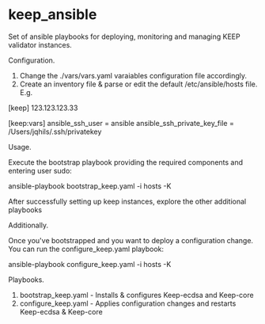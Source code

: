 # keep_ansible
Set of ansible playbooks for deploying, monitoring and managing KEEP validator instances.

Configuration.

1) Change the ./vars/vars.yaml varaiables configuration file accordingly.
2) Create an inventory file & parse or edit the default /etc/ansible/hosts file. E.g.

[keep]
123.123.123.33

[keep:vars]
ansible_ssh_user = ansible
ansible_ssh_private_key_file = /Users/jqhils/.ssh/privatekey

Usage.

Execute the bootstrap playbook providing the required components and entering user sudo:

ansible-playbook bootstrap_keep.yaml -i hosts -K

After successfully setting up keep instances, explore the other additional playbooks

Additionally.

Once you've bootstrapped and you want to deploy a configuration change. You can run the configure_keep.yaml playbook:

ansible-playbook configure_keep.yaml -i hosts -K

Playbooks.

1) bootstrap_keep.yaml - Installs & configures Keep-ecdsa and Keep-core
2) configure_keep.yaml - Applies configuration changes and restarts Keep-ecdsa & Keep-core
